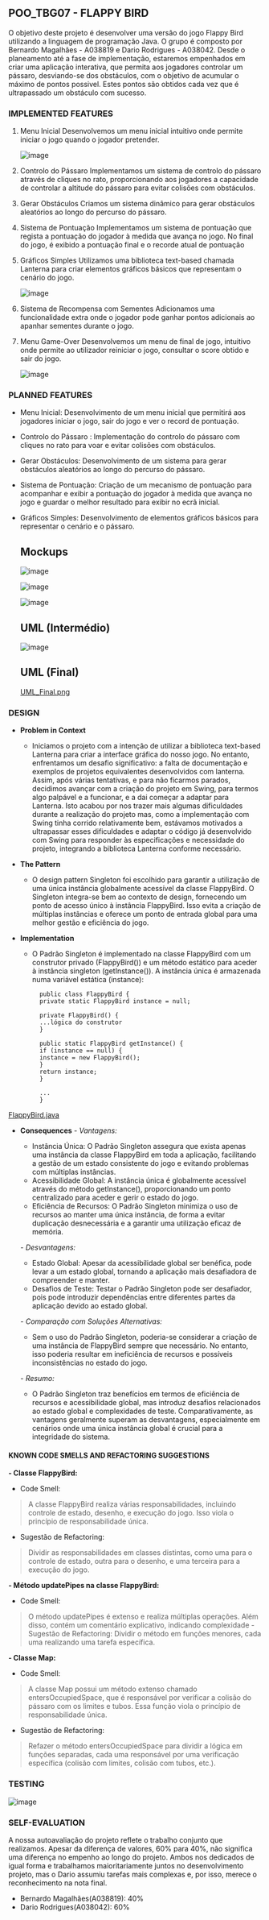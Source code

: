 ## POO_TBG07 - FLAPPY BIRD

O objetivo deste projeto é desenvolver uma versão do jogo Flappy Bird utilizando a linguagem de programação Java. O grupo é composto por Bernardo Magalhães - A038819 e Dario Rodrigues - A038042.
Desde o planeamento até a fase de implementação, estaremos empenhados em criar uma aplicação interativa, que permita aos jogadores controlar um pássaro, desviando-se dos obstáculos, com o objetivo de acumular o máximo de pontos possivel. Estes pontos são obtidos cada vez que é ultrapassado um obstáculo com sucesso.

### IMPLEMENTED FEATURES

1. Menu Inicial
Desenvolvemos um menu inicial intuitivo onde permite iniciar o jogo quando o jogador pretender.
     
    ![image](https://github.com/DarioRodrigues17/tbg07/blob/main/docs/img/prints_jogo/menu_inicial.png)

2. Controlo do Pássaro
Implementamos um sistema de controlo do pássaro através de cliques no rato, proporcionando aos jogadores a capacidade de controlar a altitude do pássaro para evitar colisões com obstáculos.

3. Gerar Obstáculos
Criamos um sistema dinâmico para gerar obstáculos aleatórios ao longo do percurso do pássaro.


4. Sistema de Pontuação
Implementamos um sistema de pontuação que regista a pontuação do jogador à medida que avança no jogo. No final do jogo, é exibido a pontuação final e o recorde atual de pontuação

6. Gráficos Simples
Utilizamos uma biblioteca text-based chamada Lanterna para criar elementos gráficos básicos que representam o cenário do jogo.

    ![image](https://github.com/DarioRodrigues17/tbg07/blob/main/docs/img/prints_jogo/jogo.png)


7. Sistema de Recompensa com Sementes
Adicionamos uma funcionalidade extra onde o jogador pode ganhar pontos adicionais ao apanhar sementes durante o jogo.

8. Menu Game-Over
Desenvolvemos um menu de final de jogo, intuitivo onde permite ao utilizador reiniciar o jogo, consultar o score obtido e sair do jogo.

   ![image](https://github.com/DarioRodrigues17/tbg07/blob/main/docs/img/prints_jogo/game_over.png)

### PLANNED FEATURES

- Menu Inicial: Desenvolvimento de um menu inicial que permitirá aos jogadores iniciar o jogo, sair do jogo e ver o record de pontuação.
- Controlo do Pássaro : Implementação do controlo do pássaro com cliques no rato para voar e evitar colisões com obstáculos.
- Gerar Obstáculos: Desenvolvimento de um sistema para gerar obstáculos aleatórios ao longo do percurso do pássaro.
- Sistema de Pontuação: Criação de um mecanismo de pontuação para acompanhar e exibir a pontuação do jogador à medida que avança no jogo e guardar o melhor resultado para exibir no ecrã inicial.
- Gráficos Simples: Desenvolvimento de elementos gráficos básicos para representar o cenário e o pássaro.

  ## Mockups
  ![image](https://github.com/DarioRodrigues17/tbg07/assets/133675148/0d941a14-ade9-475d-ae1f-963421bdacce)
  
  ![image](https://github.com/DarioRodrigues17/tbg07/assets/133675148/51fea070-fe70-48de-8bcf-57fe99209499)
  
  ![image](https://github.com/DarioRodrigues17/tbg07/assets/133675148/6a9e08b8-846d-4eb5-bfdd-502b3e389e9c)

  ## UML (Intermédio)
  ![image](https://github.com/DarioRodrigues17/tbg07/blob/main/docs/img/UML.png?raw=true)

  ## UML (Final)
  [UML_Final.png](https://github.com/DarioRodrigues17/tbg07/blob/main/docs/img/UML_Final.png)


### DESIGN

- **Problem in Context**
  - Iniciamos o projeto com a intenção de utilizar a biblioteca text-based Lanterna para criar a interface gráfica do nosso jogo. No entanto, enfrentamos um desafio significativo: a falta de documentação e exemplos de projetos equivalentes desenvolvidos com lanterna. Assim, após várias tentativas, e para não ficarmos parados, decidimos avançar com a criação do projeto em Swing, para termos algo palpável e a funcionar, e a dai começar a adaptar para Lanterna. Isto acabou por nos trazer mais algumas dificuldades durante a realização do projeto mas, como a implementação com Swing tinha corrido relativamente bem, estávamos motivados a ultrapassar esses dificuldades e adaptar o código já desenvolvido com Swing para responder às especificações e necessidade do projeto, integrando a biblioteca Lanterna conforme necessário.

- **The Pattern** 
  - O design pattern Singleton foi escolhido para garantir a utilização de uma única instância globalmente acessível da classe FlappyBird.
  O Singleton integra-se bem ao contexto de design, fornecendo um ponto de acesso único à instância FlappyBird. Isso evita a criação de múltiplas instâncias e oferece um ponto de entrada global para uma melhor gestão e eficiência do jogo.
  
- **Implementation**
  - O Padrão Singleton é implementado na classe FlappyBird com um construtor privado (FlappyBird()) e um método estático para aceder à instância singleton (getInstance()). A instância única é armazenada numa variável estática (instance):
       
          public class FlappyBird {
          private static FlappyBird instance = null;

          private FlappyBird() {
          ...lógica do construtor
          }

          public static FlappyBird getInstance() {
          if (instance == null) {
          instance = new FlappyBird();
          }
          return instance;
          }
          
          ...
          }
[FlappyBird.java](https://github.com/DarioRodrigues17/tbg07/blob/main/src/main/java/com/flappybirdg07/Game/FlappyBird.java)  

- **Consequences**
  _- Vantagens:_
    - Instância Única: O Padrão Singleton assegura que exista apenas uma instância da classe FlappyBird em toda a aplicação, facilitando a gestão de um estado consistente do jogo e evitando problemas com múltiplas instâncias.
    - Acessibilidade Global: A instância única é globalmente acessível através do método getInstance(), proporcionando um ponto centralizado para aceder e gerir o estado do jogo. 
    - Eficiência de Recursos: O Padrão Singleton minimiza o uso de recursos ao manter uma única instância, de forma a evitar duplicação desnecessária e a garantir uma utilização eficaz de memória.

  _- Desvantagens:_
    - Estado Global: Apesar da acessibilidade global ser benéfica, pode levar a um estado global, tornando a aplicação mais desafiadora de compreender e manter. 
    - Desafios de Teste: Testar o Padrão Singleton pode ser desafiador, pois pode introduzir dependências entre diferentes partes da aplicação devido ao estado global.

  _- Comparação com Soluções Alternativas:_
    - Sem o uso do Padrão Singleton, poderia-se considerar a criação de uma instância de FlappyBird sempre que necessário. No entanto, isso poderia resultar em ineficiência de recursos e possíveis inconsistências 	no estado do jogo.
  
  _- Resumo:_
    - O Padrão Singleton traz benefícios em termos de eficiência de recursos e acessibilidade global, mas introduz desafios relacionados ao estado global e complexidades de teste. Comparativamente, as vantagens geralmente superam as 	desvantagens, especialmente em cenários onde uma única instância global é crucial para a integridade do sistema.

#### KNOWN CODE SMELLS AND REFACTORING SUGGESTIONS
**- Classe FlappyBird:**
  - Code Smell: 
  >A classe FlappyBird realiza várias responsabilidades, incluindo controle de estado, desenho, e execução do jogo. Isso viola o princípio de responsabilidade única.
  - Sugestão de Refactoring: 
  >Dividir as responsabilidades em classes distintas, como uma para o controle de estado, outra para o desenho, e uma terceira para a execução do jogo.

**- Método updatePipes na classe FlappyBird:**
  - Code Smell:
>O método updatePipes é extenso e realiza múltiplas operações. Além disso, contém um comentário explicativo, indicando complexidade
    - Sugestão de Refactoring:
>Dividir o método em funções menores, cada uma realizando uma tarefa específica.

**- Classe Map:**
- Code Smell:
>A classe Map possui um método extenso chamado entersOccupiedSpace, que é responsável por verificar a colisão do pássaro com os limites e tubos. Essa função viola o princípio de responsabilidade única.
- Sugestão de Refactoring:
>Refazer o método entersOccupiedSpace para dividir a lógica em funções separadas, cada uma responsável por uma verificação específica (colisão com limites, colisão com tubos, etc.).

### TESTING

![image](https://github.com/DarioRodrigues17/tbg07/blob/main/docs/img/Coverage_tests.png)


### SELF-EVALUATION
A nossa autoavaliação do projeto reflete o trabalho conjunto que realizamos. Apesar da diferença de valores, 60% para 40%, não significa uma diferença no empenho ao longo do projeto. Ambos nos dedicados de igual forma e trabalhamos maioritariamente juntos no desenvolvimento projeto, mas o Dario assumiu tarefas mais complexas e, por isso, merece o reconhecimento na nota final.

- Bernardo Magalhães(A038819): 40%
- Dario Rodrigues(A038042): 60%
